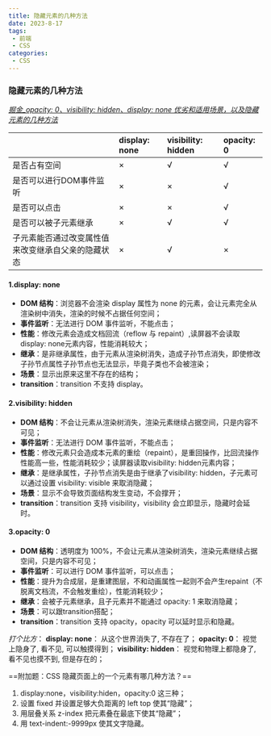 ```yaml
---
title: 隐藏元素的几种方法
date: 2023-8-17
tags:
 - 前端
 - CSS
categories:
 - CSS
---
```


### 隐藏元素的几种方法

*[掘金_opacity: 0、visibility: hidden、display: none 优劣和适用场景，以及隐藏元素的几种方法](https://juejin.cn/post/6844904202867572749)*

|                                                    | **display: none** | **visibility: hidden** | **opacity: 0** |
| :------------------------------------------------- | :---------------- | :--------------------- | :------------- |
| 是否占有空间                                       | ×                 | √                      | √              |
| 是否可以进行DOM事件监听                            | ×                 | ×                      | √              |
| 是否可以点击                                       | ×                 | ×                      | √              |
| 是否可以被子元素继承                               | ×                 | √                      | √              |
| 子元素能否通过改变属性值来改变继承自父亲的隐藏状态 | ×                 | √                      | ×              |

#### 1.display: none

- **DOM 结构**：浏览器不会渲染 display 属性为 none 的元素，会让元素完全从渲染树中消失，渲染的时候不占据任何空间；
- **事件监听**：无法进行 DOM 事件监听，不能点击；
- **性能**：修改元素会造成文档回流（reflow 与 repaint）,读屏器不会读取display: none元素内容，性能消耗较大；
- **继承**：是非继承属性，由于元素从渲染树消失，造成子孙节点消失，即使修改子孙节点属性子孙节点也无法显示，毕竟子类也不会被渲染；
- **场景**：显示出原来这里不存在的结构；
- **transition**：transition 不支持 display。

#### 2.visibility: hidden

- **DOM 结构**：不会让元素从渲染树消失，渲染元素继续占据空间，只是内容不可见；
- **事件监听**：无法进行 DOM 事件监听，不能点击；
- **性能**：修改元素只会造成本元素的重绘（repaint），是重回操作，比回流操作性能高一些，性能消耗较少；读屏器读取visibility: hidden元素内容；
- **继承**：是继承属性，子孙节点消失是由于继承了visibility: hidden，子元素可以通过设置 visibility: visible 来取消隐藏；
- **场景**：显示不会导致页面结构发生变动，不会撑开；
- **transition**：transition 支持 visibility，visibility 会立即显示，隐藏时会延时。

#### 3.opacity: 0

- **DOM 结构**：透明度为 100%，不会让元素从渲染树消失，渲染元素继续占据空间，只是内容不可见；
- **事件监听**：可以进行 DOM 事件监听，可以点击；
- **性能**：提升为合成层，是重建图层，不和动画属性一起则不会产生repaint（不脱离文档流，不会触发重绘），性能消耗较少；
- **继承**：会被子元素继承，且子元素并不能通过 opacity: 1 来取消隐藏；
- **场景**：可以跟transition搭配；
- **transition**：transition 支持 opacity，opacity 可以延时显示和隐藏。

*打个比方*： **display: none**： 从这个世界消失了, 不存在了； **opacity: 0**： 视觉上隐身了, 看不见, 可以触摸得到； **visibility: hidden**： 视觉和物理上都隐身了, 看不见也摸不到, 但是存在的；

==附加题：CSS 隐藏页面上的一个元素有哪几种方法？==

1. display:none，visibility:hiden，opacity:0 这三种；
2. 设置 fixed 并设置足够大负距离的 left top 使其“隐藏”；
3. 用层叠关系 z-index 把元素叠在最底下使其“隐藏”；
4. 用 text-indent:-9999px 使其文字隐藏。

